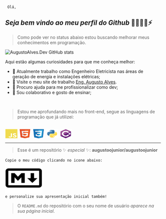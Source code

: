 ` Olá,` 
## <em>Seja bem vindo ao meu perfil do Github </em> <strong>🧑🏽‍💻🤝⚡</strong>
> Como pode ver no status abaixo estou buscando melhorar meus conhecimentos em programação.

![AugustoAlves.Dev GitHub stats](https://github-readme-stats.vercel.app/api?username=augustoojunior&show_icons=true&theme=transparent)

Aqui estão algumas curiosidades para que me conheça melhor:

- 🔭 Atualmente trabalho como Engenheiro Eletricista nas áreas de geração de energia e instalações elétricas;
- 🫵 Visite o meu site de trabalho <a href="https://bit.ly/3Rz2KlG">Eng. Augusto Alves</a>.
- 🤔 Procuro ajuda para me profissionalizar como dev;
- 👯 Sou colaborativo e gosto de ensinar;

<br>

> Estou me aprofundando mais no front-end, segue as linguagens de programação que já utilizei:

<div style="display: inline_block"><br>
  <img align="center" alt="AugustoAlvesDev-Js" height="30" width="40" src="https://raw.githubusercontent.com/devicons/devicon/master/icons/javascript/javascript-plain.svg">
  <img align="center" alt="AugustoAlvesDev-HTML" height="30" width="40" src="https://raw.githubusercontent.com/devicons/devicon/master/icons/html5/html5-original.svg">
  <img align="center" alt="AugustoAlvesDev-CSS" height="30" width="40" src="https://raw.githubusercontent.com/devicons/devicon/master/icons/css3/css3-original.svg">
  <img align="center" alt="AugustoAlvesDev-Python" height="30" width="40" src="https://raw.githubusercontent.com/devicons/devicon/master/icons/python/python-original.svg">
  <img align="center" alt="AugustoAlvesDev-Csharp" height="30" width="40" src="https://raw.githubusercontent.com/devicons/devicon/master/icons/csharp/csharp-original.svg">
  </div>

<hr>

> Esse é um repositório ✨ _especial_ ✨: **augustoojunior/augustoojunior**

`Copie o meu código clicando no icone abaixo:`<br>
  <a href="https://raw.githubusercontent.com/augustoojunior/augustoojunior/main/README.md"><img align="center" alt="MD" height="100" width="120" src="https://github.com/devicons/devicon/blob/master/icons/markdown/markdown-original.svg"></a><br> 
`e personalize sua apresentação inicial também!`


> O `README.md` do repositório com o seu nome de usuário <em>aparece na sua página inicial</em>.



